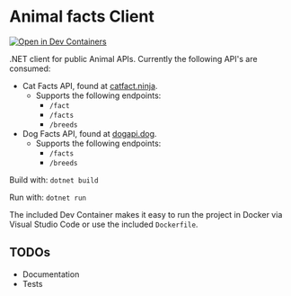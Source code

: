 # Animal facts Client

[![Open in Dev Containers](https://img.shields.io/static/v1?label=Dev%20Containers&message=Open&color=blue)](https://vscode.dev/redirect?url=vscode://ms-vscode-remote.remote-containers/cloneInVolume?url=https://github.com/microsoft/vscode-remote-try-dotnet)

.NET client for public Animal APIs. Currently the following API's are consumed:
- Cat Facts API, found at [catfact.ninja](https://catfact.ninja/).
    - Supports the following endpoints:
        - `/fact`
        - `/facts`
        - `/breeds`
- Dog Facts API, found at [dogapi.dog](https://dogapi.dog/).
    - Supports the following endpoints:
        - `/facts`
        - `/breeds`

Build with: `dotnet build`

Run with: `dotnet run`

The included Dev Container makes it easy to run the project in Docker via Visual Studio Code or use the included `Dockerfile`.

## TODOs
- Documentation
- Tests
